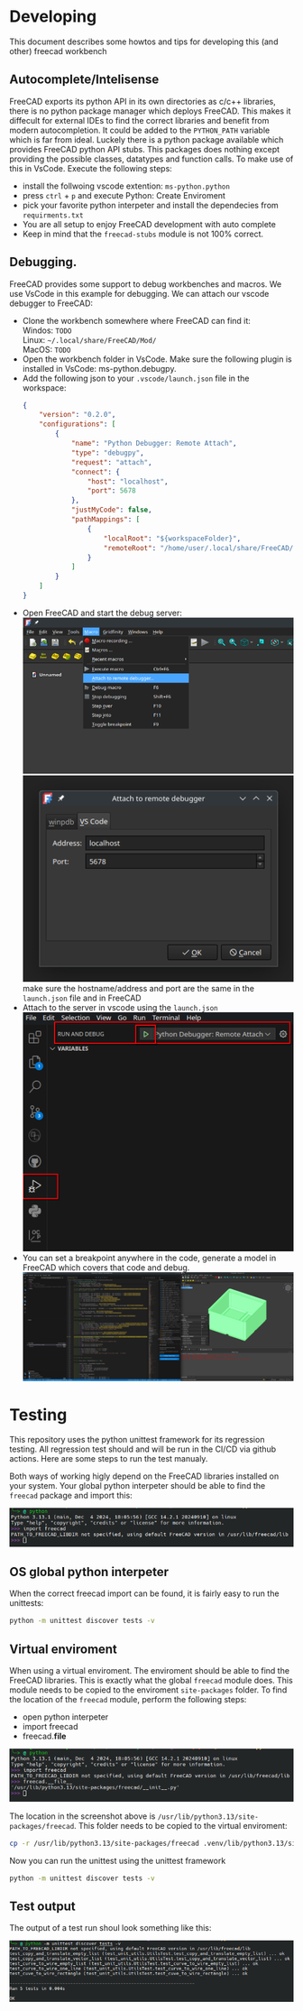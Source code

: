 # Developing

This document describes some howtos and tips for developing this (and other) freecad workbench

## Autocomplete/Intelisense
FreeCAD exports its python API in its own directories as c/c++ libraries, there is no python package manager which deploys FreeCAD. This makes it diffecult for external IDEs to find the correct libraries and benefit from modern autocompletion. It could be added to the `PYTHON_PATH` variable which is far from ideal.
Luckely there is a python package available which provides FreeCAD python API stubs. This packages does nothing except providing the possible classes, datatypes and function calls. To make use of this in VsCode. Execute the following steps:

* install the follwoing vscode extention: `ms-python.python`
* press `ctrl` + `p` and execute Python: Create Enviroment
* pick your favorite python interpeter and install the dependecies from `requirments.txt`
* You are all setup to enjoy FreeCAD development with auto complete
* Keep in mind that the `freecad-stubs` module is not 100% correct.


## Debugging.
FreeCAD provides some support to debug workbenches and macros. We use VsCode in this example for debugging. We can attach our vscode debugger to FreeCAD:

* Clone the workbench somewhere where FreeCAD can find it:  
Windos: `TODO`  
Linux: `~/.local/share/FreeCAD/Mod/`  
MacOS: `TODO`  
* Open the workbench folder in VsCode. Make sure the following plugin is installed in VsCode: ms-python.debugpy.   
* Add the following json to your `.vscode/launch.json` file in the workspace:  
  ```json
  {
      "version": "0.2.0",
      "configurations": [
          {
              "name": "Python Debugger: Remote Attach",
              "type": "debugpy",
              "request": "attach",
              "connect": {
                  "host": "localhost",
                  "port": 5678
              },
              "justMyCode": false,
              "pathMappings": [
                  {
                      "localRoot": "${workspaceFolder}",
                      "remoteRoot": "/home/user/.local/share/FreeCAD/Mod/GridFinity/"
                  }
              ]
          }
      ]
  }
  ```  
* Open FreeCAD and start the debug server:  
  ![](images/start_debug_server_1.png)  
  ![](images/start_debug_server_2.png)  
  make sure the hostname/address and port are the same in the `launch.json` file and in FreeCAD  
* Attach to the server in vscode using the `launch.json`  
  ![](images/attach_to_debugger.png)  
* You can set a breakpoint anywhere in the code, generate a model in FreeCAD which covers that code and debug.  
  ![](images/debug_fun.png)  
  
# Testing
This repository uses the python unittest framework for its regression testing. All regression test should and will be run in the CI/CD via github actions. Here are some steps to run the test manualy.

Both ways of working higly depend on the FreeCAD libraries installed on your system. Your global python interpeter should be able to find the `freecad` package and import this:

![](images/python_freecad.png)

## OS global python interpeter
When the correct freecad import can be found, it is fairly easy to run the unittests:
```sh
python -m unittest discover tests -v
```
## Virtual enviroment
When using a virtual enviroment. The enviroment should be able to find the FreeCAD libraries. This is exactly what the global `freecad` module does. This module needs to be copied to the enviroment `site-packages` folder. To find the location of the `freecad` module, perform the following steps:
* open python interpeter
* import freecad
* freecad.__file__

![](images/find_freecad_module_location.png)

The location in the screenshot above is `/usr/lib/python3.13/site-packages/freecad`. This folder needs to be copied to the virtual enviroment:
```sh
cp -r /usr/lib/python3.13/site-packages/freecad .venv/lib/python3.13/site-packages/
```

Now you can run the unittest using the unittest framework
```sh
python -m unittest discover tests -v
```

## Test output
The output of a test run shoul look something like this:

![](images/python_unittest_output.png)